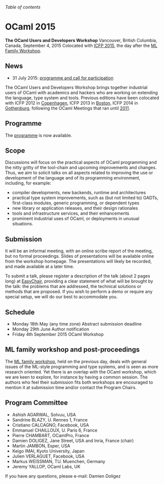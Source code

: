 <!-- ((! set title 2015 !)) -->

*Table of contents*

OCaml 2015
==========

**The OCaml Users and Developers Workshop**
Vancouver, British Columbia, Canada, September 4, 2015
Colocated with [ICFP 2015](http://icfpconference.org/icfp2015/),
the day after the [ML Family Workshop](http://www.mlworkshop.org/ml2015/).

News
----

- 31 July 2015: [programme and call for participation](call-for-participation.txt)

The OCaml Users and Developers Workshop brings together industrial users of
OCaml with academics and hackers who are working on extending the language,
type system and tools.
Previous editions have been colocated with ICFP 2012 in
[Copenhagen](http://oud.ocaml.org/2012/), ICFP 2013 in
[Boston](../2013), ICFP 2014 in [Gothenburg](../2014),
following the OCaml Meetings that ran until [2011](../2011).

Programme
---------

The [programme](program.txt) is now available.

Scope
-----

Discussions will focus on the practical aspects of OCaml programming and
the nitty gritty of the tool-chain and upcoming improvements and changes.
Thus, we aim to solicit talks on all aspects related to improving the use
or development of the language and of its programming environment,
including, for example:

- compiler developments, new backends, runtime and architectures
- practical type system improvements, such as (but not limited to)
 GADTs, first-class modules, generic programming, or dependent types
- new library or application releases, and their design rationales
- tools and infrastructure services, and their enhancements
- prominent industrial uses of OCaml, or deployments in unusual
 situations.

Submission
----------

It will be an informal meeting, with an online scribe report of the
meeting, but no formal proceedings. Slides of presentations will be
available online from the workshop homepage. The presentations will
likely be recorded, and made available at a later time.

To submit a talk, please register a description of the talk (about 2 pages
long) at [EasyChair](https://easychair.org/conferences/?conf=ocaml2015),
providing a clear statement of what will be brought by the talk: the
problems that are addressed, the technical solutions or methods that
are proposed. If you wish to perform a demo or require any special
setup, we will do our best to accommodate you.

Schedule
--------

- Monday 18th May (any time zone)   Abstract submission deadline
- Monday 29th June                  Author notification
- Friday 4th September 2015         OCaml Workshop

ML family workshop and post-proceedings
---------------------------------------

The [ML family workshop](http://www.mlworkshop.org/ml2015/), held on
the previous day, deals with general issues
of the ML-style programming and type systems, and is seen as more research
oriented. Yet there is an overlap with the OCaml workshop, which we are
keen to explore, for instance by having a common session.  The authors who
feel their submission fits both workshops are encouraged to mention it at
submission time and/or contact the Program Chairs.

<!-- to be confirmed
As another form of cooperation, combined post-proceedings of selected
papers from the two workshops will be published in the [Electronic
Proceedings in Theoretical Computer Science](http://www.eptcs.org) series. The Program
Committees shall invite interested authors of selected presentations to
expand their abstract for inclusion in the proceedings. The submissions
would be reviewed according to the standards of the publication.
-->

Program Committee
-----------------

 * Ashish AGARWAL, Solvuu, USA
 * Sandrine BLAZY, U. Rennes 1, France
 * Cristiano CALCAGNO, Facebook, USA
 * Emmanuel CHAILLOUX, U. Paris 6, France
 * Pierre CHAMBART, OCamlPro, France
 * Damien DOLIGEZ, Jane Street, USA and Inria, France (chair)
 * Martin JAMBON, Esper, USA
 * Keigo IMAI, Kyoto University, Japan
 * Julien VERLAGUET, Facebook, USA
 * Markus WEISSMAN, TU. Muenchen, Germany
 * Jeremy YALLOP, OCaml Labs, UK

If you have any questions, please e-mail:
Damien Doligez <ocaml2015 AT easychair DOT org>
